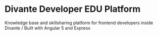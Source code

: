 # Divante Developer EDU Platform

Knowledge base and skillsharing platform for frontend developers inside Divante / Built with Angular 5 and Express
